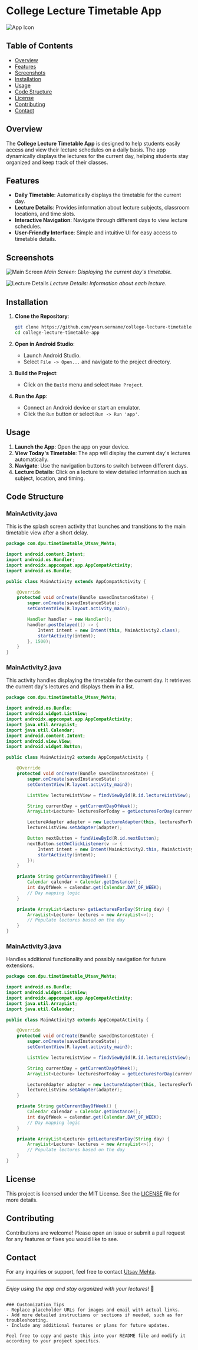 # College Lecture Timetable App

![App Icon](https://via.placeholder.com/150) <!-- Replace with your app icon -->

## Table of Contents
- [Overview](#overview)
- [Features](#features)
- [Screenshots](#screenshots)
- [Installation](#installation)
- [Usage](#usage)
- [Code Structure](#code-structure)
- [License](#license)
- [Contributing](#contributing)
- [Contact](#contact)

## Overview
The **College Lecture Timetable App** is designed to help students easily access and view their lecture schedules on a daily basis. The app dynamically displays the lectures for the current day, helping students stay organized and keep track of their classes.

## Features
- **Daily Timetable**: Automatically displays the timetable for the current day.
- **Lecture Details**: Provides information about lecture subjects, classroom locations, and time slots.
- **Interactive Navigation**: Navigate through different days to view lecture schedules.
- **User-Friendly Interface**: Simple and intuitive UI for easy access to timetable details.

## Screenshots
![Main Screen](https://via.placeholder.com/400x800) <!-- Replace with actual screenshot -->
*Main Screen: Displaying the current day's timetable.*

![Lecture Details](https://via.placeholder.com/400x800) <!-- Replace with actual screenshot -->
*Lecture Details: Information about each lecture.*

## Installation
1. **Clone the Repository**:
    ```bash
    git clone https://github.com/yourusername/college-lecture-timetable-app.git
    cd college-lecture-timetable-app
    ```

2. **Open in Android Studio**:
    - Launch Android Studio.
    - Select `File -> Open...` and navigate to the project directory.

3. **Build the Project**:
    - Click on the `Build` menu and select `Make Project`.

4. **Run the App**:
    - Connect an Android device or start an emulator.
    - Click the `Run` button or select `Run -> Run 'app'`.

## Usage
1. **Launch the App**: Open the app on your device.
2. **View Today's Timetable**: The app will display the current day's lectures automatically.
3. **Navigate**: Use the navigation buttons to switch between different days.
4. **Lecture Details**: Click on a lecture to view detailed information such as subject, location, and timing.

## Code Structure

### MainActivity.java
This is the splash screen activity that launches and transitions to the main timetable view after a short delay.

```java
package com.dpu.timetimetable_Utsav_Mehta;

import android.content.Intent;
import android.os.Handler;
import androidx.appcompat.app.AppCompatActivity;
import android.os.Bundle;

public class MainActivity extends AppCompatActivity {

    @Override
    protected void onCreate(Bundle savedInstanceState) {
        super.onCreate(savedInstanceState);
        setContentView(R.layout.activity_main);

        Handler handler = new Handler();
        handler.postDelayed(() -> {
            Intent intent = new Intent(this, MainActivity2.class);
            startActivity(intent);
        }, 1500);
    }
}
```

### MainActivity2.java
This activity handles displaying the timetable for the current day. It retrieves the current day's lectures and displays them in a list.

```java
package com.dpu.timetimetable_Utsav_Mehta;

import android.os.Bundle;
import android.widget.ListView;
import androidx.appcompat.app.AppCompatActivity;
import java.util.ArrayList;
import java.util.Calendar;
import android.content.Intent;
import android.view.View;
import android.widget.Button;

public class MainActivity2 extends AppCompatActivity {

    @Override
    protected void onCreate(Bundle savedInstanceState) {
        super.onCreate(savedInstanceState);
        setContentView(R.layout.activity_main2);

        ListView lectureListView = findViewById(R.id.lectureListView);

        String currentDay = getCurrentDayOfWeek();
        ArrayList<Lecture> lecturesForToday = getLecturesForDay(currentDay);

        LectureAdapter adapter = new LectureAdapter(this, lecturesForToday);
        lectureListView.setAdapter(adapter);

        Button nextButton = findViewById(R.id.nextButton);
        nextButton.setOnClickListener(v -> {
            Intent intent = new Intent(MainActivity2.this, MainActivity3.class);
            startActivity(intent);
        });
    }

    private String getCurrentDayOfWeek() {
        Calendar calendar = Calendar.getInstance();
        int dayOfWeek = calendar.get(Calendar.DAY_OF_WEEK);
        // Day mapping logic
    }

    private ArrayList<Lecture> getLecturesForDay(String day) {
        ArrayList<Lecture> lectures = new ArrayList<>();
        // Populate lectures based on the day
    }
}
```

### MainActivity3.java
Handles additional functionality and possibly navigation for future extensions.

```java
package com.dpu.timetimetable_Utsav_Mehta;

import android.os.Bundle;
import android.widget.ListView;
import androidx.appcompat.app.AppCompatActivity;
import java.util.ArrayList;
import java.util.Calendar;

public class MainActivity3 extends AppCompatActivity {

    @Override
    protected void onCreate(Bundle savedInstanceState) {
        super.onCreate(savedInstanceState);
        setContentView(R.layout.activity_main3);

        ListView lectureListView = findViewById(R.id.lectureListView);

        String currentDay = getCurrentDayOfWeek();
        ArrayList<Lecture> lecturesForToday = getLecturesForDay(currentDay);

        LectureAdapter adapter = new LectureAdapter(this, lecturesForToday);
        lectureListView.setAdapter(adapter);
    }

    private String getCurrentDayOfWeek() {
        Calendar calendar = Calendar.getInstance();
        int dayOfWeek = calendar.get(Calendar.DAY_OF_WEEK);
        // Day mapping logic
    }

    private ArrayList<Lecture> getLecturesForDay(String day) {
        ArrayList<Lecture> lectures = new ArrayList<>();
        // Populate lectures based on the day
    }
}
```

## License
This project is licensed under the MIT License. See the [LICENSE](LICENSE) file for more details.

## Contributing
Contributions are welcome! Please open an issue or submit a pull request for any features or fixes you would like to see.

## Contact
For any inquiries or support, feel free to contact [Utsav Mehta](mailto:your-email@example.com).

---

*Enjoy using the app and stay organized with your lectures!* 🚀
```

### Customization Tips
- Replace placeholder URLs for images and email with actual links.
- Add more detailed instructions or sections if needed, such as for troubleshooting.
- Include any additional features or plans for future updates.

Feel free to copy and paste this into your README file and modify it according to your project specifics.
